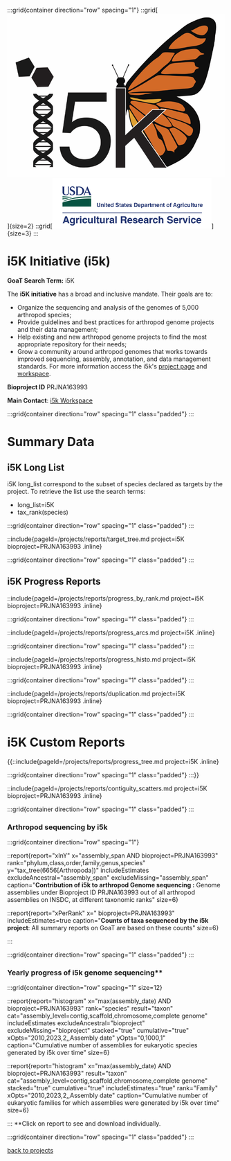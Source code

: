 :::grid{container direction="row" spacing="1"}
::grid[![GoaT](/static/images/i5k.png)]{size=2}
::grid[![GoaT](/static/images/USDA.png)]{size=3}
:::

# i5K Initiative (i5k)

**GoaT Search Term:** i5K

The **i5K initiative** has a broad and inclusive mandate. Their goals are to:

- Organize the sequencing and analysis of the genomes of 5,000 arthropod species;
- Provide guidelines and best practices for arthropod genome projects and their data management;
- Help existing and new arthropod genome projects to find the most appropriate repository for their needs;
- Grow a community around arthropod genomes that works towards improved sequencing, assembly, annotation, and data management standards.
  For more information access the i5k's [project page](http://i5k.github.io) and [workspace](https://i5k.nal.usda.gov/).

**Bioproject ID** PRJNA163993

**Main Contact**: [i5k Workspace](i5k@ars.usda.gov)

:::grid{container direction="row" spacing="1" class="padded"}
:::

# Summary Data

## i5K Long List

i5K long_list correspond to the subset of species declared as targets by the project. To retrieve the list use the search terms:

- long_list=i5K
- tax_rank(species)

:::grid{container direction="row" spacing="1" class="padded"}
:::

::include{pageId=/projects/reports/target_tree.md project=i5K bioproject=PRJNA163993 .inline}

:::grid{container direction="row" spacing="1" class="padded"}
:::

## i5K Progress Reports

::include{pageId=/projects/reports/progress_by_rank.md project=i5K bioproject=PRJNA163993 .inline}

:::grid{container direction="row" spacing="1" class="padded"}
:::

::include{pageId=/projects/reports/progress_arcs.md project=i5K .inline}

:::grid{container direction="row" spacing="1" class="padded"}
:::

::include{pageId=/projects/reports/progress_histo.md project=i5K bioproject=PRJNA163993 .inline}

:::grid{container direction="row" spacing="1" class="padded"}
:::

::include{pageId=/projects/reports/duplication.md project=i5K bioproject=PRJNA163993 .inline}

:::grid{container direction="row" spacing="1" class="padded"}
:::

# i5K Custom Reports

{{::include{pageId=/projects/reports/progress_tree.md project=i5K .inline}

:::grid{container direction="row" spacing="1" class="padded"}
:::}}

::include{pageId=/projects/reports/contiguity_scatters.md project=i5K bioproject=PRJNA163993 .inline}

:::grid{container direction="row" spacing="1" class="padded"}
:::

### Arthropod sequencing by i5k

:::grid{container direction="row" spacing="1"}

::report{report="xInY" x="assembly_span AND bioproject=PRJNA163993" rank="phylum,class,order,family,genus,species" y="tax_tree(6656[Arthropoda])" includeEstimates excludeAncestral="assembly_span" excludeMissing="assembly_span" caption="**Contribution of i5k to arthropod Genome sequencing :** Genome assemblies under Bioproject ID PRJNA163993 out of all arthropod assemblies on INSDC, at different taxonomic ranks" size=6}

::report{report="xPerRank" x=" bioproject=PRJNA163993" includeEstimates=true caption="**Counts of taxa sequenced by the i5k project**: All summary reports on GoaT are based on these counts" size=6}

:::

:::grid{container direction="row" spacing="1" class="padded"}
:::

### Yearly progress of i5k genome sequencing\*\*

:::grid{container direction="row" spacing="1" size=12}

::report{report="histogram" x="max(assembly_date) AND bioproject=PRJNA163993" rank="species" result="taxon" cat="assembly_level=contig,scaffold,chromosome,complete genome" includeEstimates excludeAncestral="bioproject" excludeMissing="bioproject" stacked="true" cumulative="true" xOpts="2010,2023,2,,Assembly date" yOpts="0,1000,1" caption="Cumulative number of assemblies for eukaryotic species generated by i5k over time" size=6}

::report{report="histogram" x="max(assembly_date) AND bioproject=PRJNA163993" result="taxon" cat="assembly_level=contig,scaffold,chromosome,complete genome" stacked="true" cumulative="true" includeEstimates="true" rank="Family" xOpts="2010,2023,2,,Assembly date" caption="Cumulative number of eukaryotic families for which assemblies were generated by i5k over time" size=6}

:::
\*\*Click on report to see and download individually.

:::grid{container direction="row" spacing="1" class="padded"}
:::

[back to projects](/projects)
